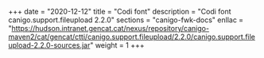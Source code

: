 +++
date        = "2020-12-12"
title       = "Codi font"
description = "Codi font canigo.support.fileupload 2.2.0"
sections    = "canigo-fwk-docs"
enllac		= "https://hudson.intranet.gencat.cat/nexus/repository/canigo-maven2/cat/gencat/ctti/canigo.support.fileupload/2.2.0/canigo.support.fileupload-2.2.0-sources.jar"
weight		= 1
+++
